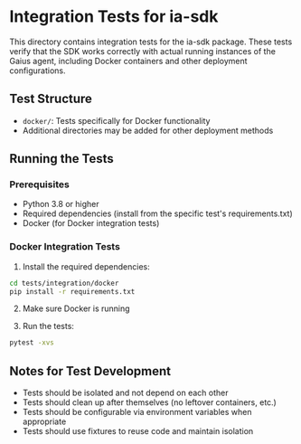 # Integration Tests for ia-sdk

This directory contains integration tests for the ia-sdk package. These tests verify that the SDK works correctly with actual running instances of the Gaius agent, including Docker containers and other deployment configurations.

## Test Structure

- `docker/`: Tests specifically for Docker functionality
- Additional directories may be added for other deployment methods

## Running the Tests

### Prerequisites

- Python 3.8 or higher
- Required dependencies (install from the specific test's requirements.txt)
- Docker (for Docker integration tests)

### Docker Integration Tests

1. Install the required dependencies:

```bash
cd tests/integration/docker
pip install -r requirements.txt
```

2. Make sure Docker is running

3. Run the tests:

```bash
pytest -xvs
```

## Notes for Test Development

- Tests should be isolated and not depend on each other
- Tests should clean up after themselves (no leftover containers, etc.)
- Tests should be configurable via environment variables when appropriate
- Tests should use fixtures to reuse code and maintain isolation


